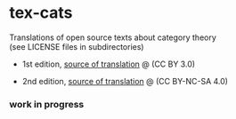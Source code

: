 # tex-cats

Translations of open source texts about category theory  
(see LICENSE files in subdirectories)

* 1st edition, [source of translation](http://arxiv.org/abs/1302.6946) @ (CC BY 3.0)

* 2nd edition, [source of translation](http://category-theory.mitpress.mit.edu) @ (CC BY-NC-SA 4.0)

### work in progress
